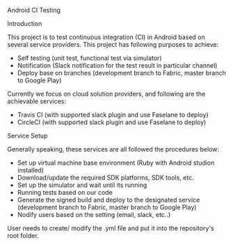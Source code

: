 Android CI Testing

Introduction

This project is to test continuous integration (CI) in Android based on several service providers. This project has following purposes to achieve:

 - Self testing (unit test, functional test via simulator)
 - Notification (Slack notification for the test result in particular channel)
 - Deploy base on branches (development branch to Fabric, master branch to Google Play)
 
Currently we focus on cloud solution providers, and following are the achievable services:

 - Travis CI (with supported slack plugin and use Faselane to deploy)
 - CircleCI (with supported slack plugin and use Faselane to deploy)
 
 
Service Setup

Generally speaking, these services are all followed the procedures below:

 - Set up virtual machine base environment (Ruby with Android studion installed)
 - Download/update the required SDK platforms, SDK tools, etc.
 - Set up the simulator and wait until its running
 - Running tests based on our code
 - Generate the signed build and deploy to the designated service (development branch to Fabric, master branch to Google Play)
 - Nodify users based on the setting (email, slack, etc..)
 
User needs to create/ modify the .yml file and put it into the repository's root folder. 
 
 
 
